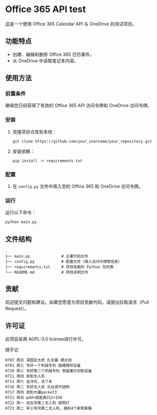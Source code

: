# Office 365 API test

这是一个使用 Office 365 Calendar API 与 OneDrive 的测试项目。

## 功能特点

- 创建、编辑和删除 Office 365 日历事件。
- 从 OneDrive 中读取笔记本内容。

## 使用方法

### 前置条件

确保您已经获得了有效的 Office 365 API 访问令牌和 OneDrive 访问令牌。

### 安装

1. 克隆项目仓库到本地：
   ```
   git clone https://github.com/your_username/your_repository.git
   ```

2. 安装依赖：
   ```
   pip install -r requirements.txt
   ```

### 配置

1. 在 `config.py` 文件中填入您的 Office 365 和 OneDrive 访问令牌。

### 运行

运行以下命令：

```bash
python main.py
```

## 文件结构

```
.
├── main.py              # 主要代码文件
├── config.py            # 配置文件（填入访问令牌等信息）
├── requirements.txt     # 项目依赖的 Python 包列表
└── README.md            # 项目说明文件
```

## 贡献

欢迎提交问题和建议。如果您愿意为项目贡献代码，请提出拉取请求（Pull Request）。

## 许可证

此项目采用 AGPL-3.0 license进行许可。

随手记
```
0707 周日 深固定大桥 扎天幕 晒太阳
0703 周三 写好一个机械专利 圆桶搅拌设备
0710 周三 写好第二个机械专利 宽幅激光切割设备
0711 周四 收到无人机
0713 周六 去洋坑，洗了车
0716 周二 写好无人机 云台调节结构
0717 周四 收到大疆pocket3
0721 周日 pdd+咸鱼换252+150
0722 周一 还在写第二无人机 探照灯
0723 周二 早上写完第二无人机，接到4个新聚氨酯

```
